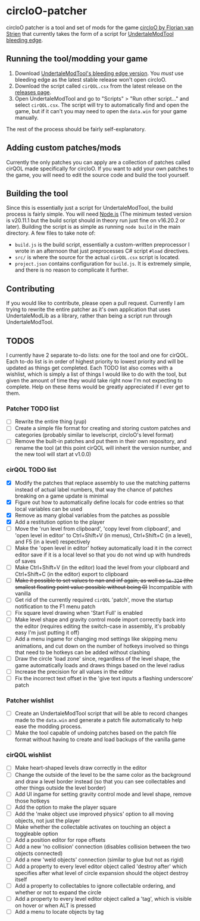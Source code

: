 # circloO-patcher
 
circloO patcher is a tool and set of mods for the game [circloO by Florian van Strien](https://store.steampowered.com/app/2195630/circloO/) that currently takes the form of a script for [UndertaleModTool bleeding edge](https://github.com/UnderminersTeam/UndertaleModTool/releases/tag/bleeding-edge).

## Running the tool/modding your game
1. Download [UndertaleModTool's bleeding edge version](https://github.com/UnderminersTeam/UndertaleModTool/releases/tag/bleeding-edge). You _must_ use bleeding edge as the latest stable release won't open circloO.
2. Download the script called `cirQOL.csx` from the latest release on the [releases page](https://github.com/DT-is-not-available/circloO-patcher/releases).
3. Open UndertaleModTool and go to "Scripts" > "Run other script..." and select `cirQOL.csx`. The script will try to automatically find and open the game, but if it can't you may need to open the `data.win` for your game manually.

The rest of the process should be fairly self-explanatory.

## Adding custom patches/mods

Currently the only patches you can apply are a collection of patches called cirQOL made specifically for circloO. If you want to add your own patches to the game, you will need to edit the source code and build the tool yourself.

## Building the tool

Since this is essentially just a script for UndertaleModTool, the build process is fairly simple. You will need [Node.js](https://nodejs.org/en/download) (The minimum tested version is v20.11.1 but the build script should in theory run just fine on v16.20.2 or later). Building the script is as simple as running `node build` in the main directory. A few files to take note of:
- `build.js` is the build script, essentially a custom-written preprocessor I wrote in an afternoon that just preprocesses C# script `#load` directives.
- `src/` is where the source for the actual `cirQOL.csx` script is located.
- `project.json` contains configuration for `build.js`. It is extremely simple, and there is no reason to complicate it further.

## Contributing

If you would like to contribute, please open a pull request. Currently I am trying to rewrite the entire patcher as it's own application that uses UndertaleModLib as a library, rather than being a script run through UndertaleModTool.

## TODOS

I currently have 2 separate to-do lists: one for the tool and one for cirQOL. Each to-do list is in order of highest priority to lowest priority and will be updated as things get completed. Each TODO list also comes with a wishlist, which is simply a list of things I would like to do with the tool, but given the amount of time they would take right now I'm not expecting to complete. Help on these items would be greatly appreciated if I ever get to them.

### Patcher TODO list

- [ ] Rewrite the entire thing (yup)
- [ ] Create a simple file format for creating and storing custom patches and categories (probably similar to levelscript, circloO's level format)
- [ ] Remove the built-in patches and put them in their own repository, and rename the tool (at this point cirQOL will inherit the version number, and the new tool will start at v1.0.0)

### cirQOL TODO list

- [x] Modify the patches that replace assembly to use the matching patterns instead of actual label numbers, that way the chance of patches breaking on a game update is minimal
- [x] Figure out how to automatically define locals for code entries so that local variables can be used
- [x] Remove as many global variables from the patches as possible
- [x] Add a restitution option to the player
- [ ] Move the 'run level from clipboard', 'copy level from clipboard', and 'open level in editor' to Ctrl+Shift+V (in menus), Ctrl+Shift+C (in a level), and F5 (in a level) respectively
- [ ] Make the 'open level in editor' hotkey automatically load it in the correct editor save if it is a local level so that you do not wind up with hundreds of saves
- [ ] Make Ctrl+Shift+V (in the editor) load the level from your clipboard and Ctrl+Shift+C (in the editor) export to clipboard
- [ ] ~~Make it possible to set values to nan and inf again, as well as `5e-324` (the smallest floating point value possible without being 0)~~ Incompatible with vanilla
- [ ] Get rid of the currently required `cirQOL` 'patch', move the startup notification to the F1 menu patch
- [ ] Fix square level drawing when 'Start Full' is enabled
- [ ] Make level shape and gravity control mode import correctly back into the editor (requires editing the switch-case in assembly, it's probably easy I'm just putting it off)
- [ ] Add a menu ingame for changing mod settings like skipping menu animations, and cut down on the number of hotkeys involved so things that need to be hotkeys can be added without clashing
- [ ] Draw the circle 'load zone' since, regardless of the level shape, the game automatically loads and draws things based on the level radius
- [ ] Increase the precision for all values in the editor
- [ ] Fix the incorrect text offset in the 'give text inputs a flashing underscore' patch

### Patcher wishlist

- [ ] Create an UndertaleModTool script that will be able to record changes made to the `data.win` and generate a patch file automatically to help ease the modding process.
- [ ] Make the tool capable of undoing patches based on the patch file format without having to create and load backups of the vanilla game

### cirQOL wishlist

- [ ] Make heart-shaped levels draw correctly in the editor
- [ ] Change the outside of the level to be the same color as the background and draw a level border instead (so that you can see collectables and other things outside the level border)
- [ ] Add UI ingame for setting gravity control mode and level shape, remove those hotkeys
- [ ] Add the option to make the player square
- [ ] Add the 'make object use improved physics' option to all moving objects, not just the player
- [ ] Make whether the collectable activates on touching an object a toggleable option
- [ ] Add a position editor for rope offsets
- [ ] Add a new 'no collision' connection (disables collision between the two objects connected)
- [ ] Add a new 'weld objects' connection (similar to glue but not as rigid)
- [ ] Add a property to every level editor object called 'destroy after' which specifies after what level of circle expansion should the object destroy itself
- [ ] Add a property to collectables to ignore collectable ordering, and whether or not to expand the circle
- [ ] Add a property to every level editor object called a 'tag', which is visible on hover or when ALT is pressed
- [ ] Add a menu to locate objects by tag
